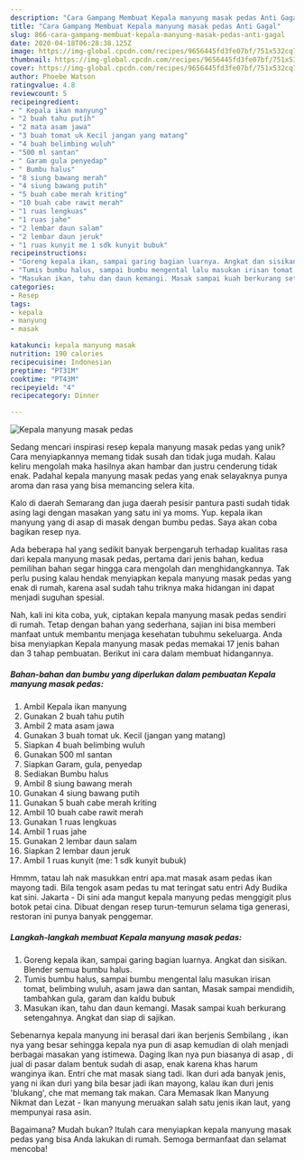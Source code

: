 ```yaml
---
description: "Cara Gampang Membuat Kepala manyung masak pedas Anti Gagal"
title: "Cara Gampang Membuat Kepala manyung masak pedas Anti Gagal"
slug: 866-cara-gampang-membuat-kepala-manyung-masak-pedas-anti-gagal
date: 2020-04-18T06:28:38.125Z
image: https://img-global.cpcdn.com/recipes/9656445fd3fe07bf/751x532cq70/kepala-manyung-masak-pedas-foto-resep-utama.jpg
thumbnail: https://img-global.cpcdn.com/recipes/9656445fd3fe07bf/751x532cq70/kepala-manyung-masak-pedas-foto-resep-utama.jpg
cover: https://img-global.cpcdn.com/recipes/9656445fd3fe07bf/751x532cq70/kepala-manyung-masak-pedas-foto-resep-utama.jpg
author: Phoebe Watson
ratingvalue: 4.8
reviewcount: 5
recipeingredient:
- " Kepala ikan manyung"
- "2 buah tahu putih"
- "2 mata asam jawa"
- "3 buah tomat uk Kecil jangan yang matang"
- "4 buah belimbing wuluh"
- "500 ml santan"
- " Garam gula penyedap"
- " Bumbu halus"
- "8 siung bawang merah"
- "4 siung bawang putih"
- "5 buah cabe merah kriting"
- "10 buah cabe rawit merah"
- "1 ruas lengkuas"
- "1 ruas jahe"
- "2 lembar daun salam"
- "2 lembar daun jeruk"
- "1 ruas kunyit me 1 sdk kunyit bubuk"
recipeinstructions:
- "Goreng kepala ikan, sampai garing bagian luarnya. Angkat dan sisikan. Blender semua bumbu halus."
- "Tumis bumbu halus, sampai bumbu mengental lalu masukan irisan tomat, belimbing wuluh, asam jawa dan santan, Masak sampai mendidih, tambahkan gula, garam dan kaldu bubuk"
- "Masukan ikan, tahu dan daun kemangi. Masak sampai kuah berkurang setengahnya. Angkat dan siap di sajikan."
categories:
- Resep
tags:
- kepala
- manyung
- masak

katakunci: kepala manyung masak 
nutrition: 190 calories
recipecuisine: Indonesian
preptime: "PT31M"
cooktime: "PT43M"
recipeyield: "4"
recipecategory: Dinner

---
```



![Kepala manyung masak pedas](https://img-global.cpcdn.com/recipes/9656445fd3fe07bf/751x532cq70/kepala-manyung-masak-pedas-foto-resep-utama.jpg)

Sedang mencari inspirasi resep kepala manyung masak pedas yang unik? Cara menyiapkannya memang tidak susah dan tidak juga mudah. Kalau keliru mengolah maka hasilnya akan hambar dan justru cenderung tidak enak. Padahal kepala manyung masak pedas yang enak selayaknya punya aroma dan rasa yang bisa memancing selera kita.

Kalo di daerah Semarang dan juga daerah pesisir pantura pasti sudah tidak asing lagi dengan masakan yang satu ini ya moms. Yup. kepala ikan manyung yang di asap di masak dengan bumbu pedas. Saya akan coba bagikan resep nya.

Ada beberapa hal yang sedikit banyak berpengaruh terhadap kualitas rasa dari kepala manyung masak pedas, pertama dari jenis bahan, kedua pemilihan bahan segar hingga cara mengolah dan menghidangkannya. Tak perlu pusing kalau hendak menyiapkan kepala manyung masak pedas yang enak di rumah, karena asal sudah tahu triknya maka hidangan ini dapat menjadi suguhan spesial.


Nah, kali ini kita coba, yuk, ciptakan kepala manyung masak pedas sendiri di rumah. Tetap dengan bahan yang sederhana, sajian ini bisa memberi manfaat untuk membantu menjaga kesehatan tubuhmu sekeluarga. Anda bisa menyiapkan Kepala manyung masak pedas memakai 17 jenis bahan dan 3 tahap pembuatan. Berikut ini cara dalam membuat hidangannya.

<!--inarticleads1-->

##### Bahan-bahan dan bumbu yang diperlukan dalam pembuatan Kepala manyung masak pedas:

1. Ambil  Kepala ikan manyung
1. Gunakan 2 buah tahu putih
1. Ambil 2 mata asam jawa
1. Gunakan 3 buah tomat uk. Kecil (jangan yang matang)
1. Siapkan 4 buah belimbing wuluh
1. Gunakan 500 ml santan
1. Siapkan  Garam, gula, penyedap
1. Sediakan  Bumbu halus
1. Ambil 8 siung bawang merah
1. Gunakan 4 siung bawang putih
1. Gunakan 5 buah cabe merah kriting
1. Ambil 10 buah cabe rawit merah
1. Gunakan 1 ruas lengkuas
1. Ambil 1 ruas jahe
1. Gunakan 2 lembar daun salam
1. Siapkan 2 lembar daun jeruk
1. Ambil 1 ruas kunyit (me: 1 sdk kunyit bubuk)


Hmmm, tatau lah nak masukkan entri apa.mat masak asam pedas ikan mayong tadi. Bila tengok asam pedas tu mat teringat satu entri Ady Budika kat sini. Jakarta - Di sini ada mangut kepala manyung pedas menggigit plus botok petai cina. Dibuat dengan resep turun-temurun selama tiga generasi, restoran ini punya banyak penggemar. 

<!--inarticleads2-->

##### Langkah-langkah membuat Kepala manyung masak pedas:

1. Goreng kepala ikan, sampai garing bagian luarnya. Angkat dan sisikan. Blender semua bumbu halus.
1. Tumis bumbu halus, sampai bumbu mengental lalu masukan irisan tomat, belimbing wuluh, asam jawa dan santan, Masak sampai mendidih, tambahkan gula, garam dan kaldu bubuk
1. Masukan ikan, tahu dan daun kemangi. Masak sampai kuah berkurang setengahnya. Angkat dan siap di sajikan.


Sebenarnya kepala manyung ini berasal dari ikan berjenis Sembilang , ikan nya yang besar sehingga kepala nya pun di asap kemudian di olah menjadi berbagai masakan yang istimewa. Daging Ikan nya pun biasanya di asap , di jual di pasar dalam bentuk sudah di asap, enak karena khas harum wanginya ikan. Entri che mat masak siang tadi. Ikan duri ada banyak jenis, yang ni ikan duri yang bila besar jadi ikan mayong, kalau ikan duri jenis &#39;blukang&#39;, che mat memang tak makan. Cara Memasak Ikan Manyung Nikmat dan Lezat - Ikan manyung meruakan salah satu jenis ikan laut, yang mempunyai rasa asin. 

Bagaimana? Mudah bukan? Itulah cara menyiapkan kepala manyung masak pedas yang bisa Anda lakukan di rumah. Semoga bermanfaat dan selamat mencoba!
